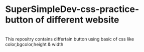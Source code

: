 # SuperSimpleDev-css-practice-button of different website
<br>
This repositry contains differtain button using basic of css like color,bgcolor,height & width

